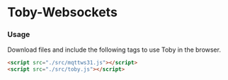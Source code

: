 # Toby-Websockets


### Usage

Download files and include the following tags to use Toby in the browser.

```html
<script src="./src/mqttws31.js"></script>
<script src="./src/toby.js"></script>
```